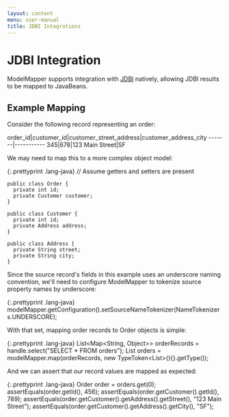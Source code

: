 ```yaml
---
layout: content
menu: user-manual
title: JDBI Integrations
---
```


# JDBI Integration

ModelMapper supports integration with [JDBI](http://jdbi.org) natively, allowing JDBI results to be mapped to JavaBeans.

## Example Mapping

Consider the following record representing an order:

order_id|customer_id|customer_street_address|customer_address_city
-------|-----------
345|678|123 Main Street|SF

We may need to map this to a more complex object model:

{:.prettyprint .lang-java}
	// Assume getters and setters are present

    public class Order {
      private int id;
      private Customer customer;
    }

    public class Customer {
      private int id;
	  private Address address;
    }

    public class Address {
      private String street;
	  private String city;
    }

Since the source record's fields in this example uses an underscore naming convention, we'll need to configure ModelMapper to tokenize source property names by underscore:

{:.prettyprint .lang-java}
    modelMapper.getConfiguration().setSourceNameTokenizer(NameTokenizers.UNDERSCORE);

With that set, mapping order records to Order objects is simple:

{:.prettyprint .lang-java}
    List<Map<String, Object>> orderRecords = handle.select("SELECT * FROM orders");
    List<Order> orders = modelMapper.map(orderRecords, new TypeToken<List<Order>>(){}.getType());
	
And we can assert that our record values are mapped as expected:

{:.prettyprint .lang-java}
    Order order = orders.get(0);
    assertEquals(order.getId(), 456);
    assertEquals(order.getCustomer().getId(), 789);
    assertEquals(order.getCustomer().getAddress().getStreet(), "123 Main Street");
    assertEquals(order.getCustomer().getAddress().getCity(), "SF");